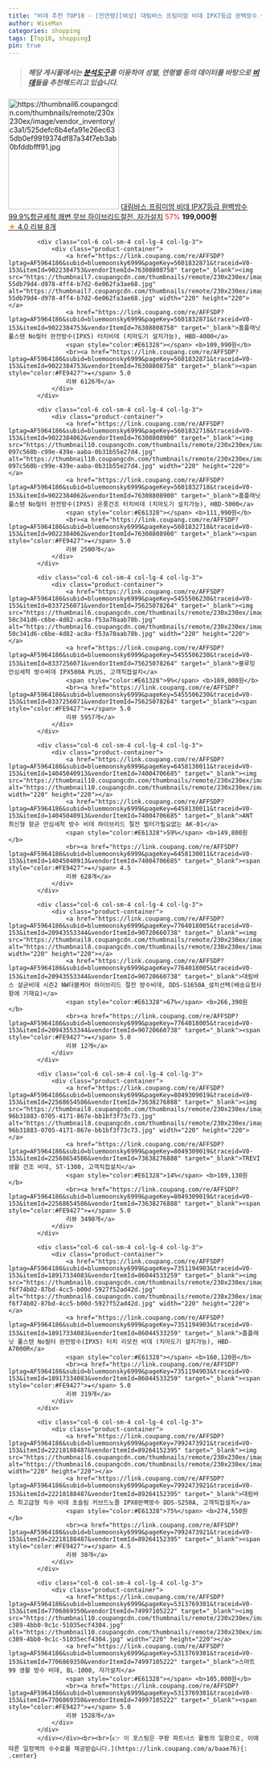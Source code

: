 ```yaml
---
title: "비데 추천 TOP10 - [전연령][여성] 대림바스 프림미엄 비데 IPX7등급 완벽방수 99.9%항균세척 쾌변 무브 하이브리드절전, 자가설치"
author: WiseMan
categories: shopping
tags: [Top10, shopping]
pin: true
---
```


> ##### 해당 게시물에서는 [**분석도구**](https://itemscout.io/)를 이용하여 **성별**, **연령별** 등의 데이터를 바탕으로 [**비데**](https://link.coupang.com/a/baae76)들을 추천해드리고 있습니다.
<div class="container"><div class="row">
            <div class="col-6 col-sm-4 col-lg-4 col-lg-3">
                <div class="product-container">
                    <a href="https://link.coupang.com/re/AFFSDP?lptag=AF5964186&subid=bluemoonsky6999&pageKey=8101241481&traceid=V0-153&itemId=22915882369&vendorItemId=89950320367" target="_blank"><img src="https://thumbnail6.coupangcdn.com/thumbnails/remote/230x230ex/image/vendor_inventory/c3a1/525defc6b4efa91e26ec635db0ef9919374df87a34f7eb3ab0bfddbfff91.jpg" alt="https://thumbnail6.coupangcdn.com/thumbnails/remote/230x230ex/image/vendor_inventory/c3a1/525defc6b4efa91e26ec635db0ef9919374df87a34f7eb3ab0bfddbfff91.jpg" width="220" height="220"></a>
                    <a href="https://link.coupang.com/re/AFFSDP?lptag=AF5964186&subid=bluemoonsky6999&pageKey=8101241481&traceid=V0-153&itemId=22915882369&vendorItemId=89950320367" target="_blank">대림바스 프림미엄 비데 IPX7등급 완벽방수 99.9%항균세척 쾌변 무브 하이브리드절전, 자가설치</a>
                    <span style="color:#E61328">57%</span> <b>199,000원</b>
                    <br><a href="https://link.coupang.com/re/AFFSDP?lptag=AF5964186&subid=bluemoonsky6999&pageKey=8101241481&traceid=V0-153&itemId=22915882369&vendorItemId=89950320367" target="_blank"><span style="color:#FE9427">★</span> 4.0
                    리뷰 8개</a>
                </div>
            </div>
            
            <div class="col-6 col-sm-4 col-lg-4 col-lg-3">
                <div class="product-container">
                    <a href="https://link.coupang.com/re/AFFSDP?lptag=AF5964186&subid=bluemoonsky6999&pageKey=5601832871&traceid=V0-153&itemId=9022384753&vendorItemId=76308808758" target="_blank"><img src="https://thumbnail7.coupangcdn.com/thumbnails/remote/230x230ex/image/retail/images/791032930629067-55db79d4-d978-4ff4-b7d2-6e062fa3ae68.jpg" alt="https://thumbnail7.coupangcdn.com/thumbnails/remote/230x230ex/image/retail/images/791032930629067-55db79d4-d978-4ff4-b7d2-6e062fa3ae68.jpg" width="220" height="220"></a>
                    <a href="https://link.coupang.com/re/AFFSDP?lptag=AF5964186&subid=bluemoonsky6999&pageKey=5601832871&traceid=V0-153&itemId=9022384753&vendorItemId=76308808758" target="_blank">홈플래닛 풀스텐 No필터 완전방수(IPX5) 터치비데 (치마도기 설치가능), HBD-4000</a>
                    <span style="color:#E61328"></span> <b>109,990원</b>
                    <br><a href="https://link.coupang.com/re/AFFSDP?lptag=AF5964186&subid=bluemoonsky6999&pageKey=5601832871&traceid=V0-153&itemId=9022384753&vendorItemId=76308808758" target="_blank"><span style="color:#FE9427">★</span> 5.0
                    리뷰 6126개</a>
                </div>
            </div>
            
            <div class="col-6 col-sm-4 col-lg-4 col-lg-3">
                <div class="product-container">
                    <a href="https://link.coupang.com/re/AFFSDP?lptag=AF5964186&subid=bluemoonsky6999&pageKey=5601832718&traceid=V0-153&itemId=9022384062&vendorItemId=76308808900" target="_blank"><img src="https://thumbnail10.coupangcdn.com/thumbnails/remote/230x230ex/image/retail/images/789482530985146-097c560b-c99e-439e-aaba-0b31b55e27d4.jpg" alt="https://thumbnail10.coupangcdn.com/thumbnails/remote/230x230ex/image/retail/images/789482530985146-097c560b-c99e-439e-aaba-0b31b55e27d4.jpg" width="220" height="220"></a>
                    <a href="https://link.coupang.com/re/AFFSDP?lptag=AF5964186&subid=bluemoonsky6999&pageKey=5601832718&traceid=V0-153&itemId=9022384062&vendorItemId=76308808900" target="_blank">홈플래닛 풀스텐 No필터 완전방수(IPX5) 온풍건조 터치비데 (치마도기 설치가능), HBD-5000</a>
                    <span style="color:#E61328"></span> <b>111,990원</b>
                    <br><a href="https://link.coupang.com/re/AFFSDP?lptag=AF5964186&subid=bluemoonsky6999&pageKey=5601832718&traceid=V0-153&itemId=9022384062&vendorItemId=76308808900" target="_blank"><span style="color:#FE9427">★</span> 5.0
                    리뷰 2500개</a>
                </div>
            </div>
            
            <div class="col-6 col-sm-4 col-lg-4 col-lg-3">
                <div class="product-container">
                    <a href="https://link.coupang.com/re/AFFSDP?lptag=AF5964186&subid=bluemoonsky6999&pageKey=5455506230&traceid=V0-153&itemId=8337256071&vendorItemId=75625078264" target="_blank"><img src="https://thumbnail6.coupangcdn.com/thumbnails/remote/230x230ex/image/retail/images/2434988293632069-50c341d6-c6be-4d82-ac8a-f53a70aab78b.jpg" alt="https://thumbnail6.coupangcdn.com/thumbnails/remote/230x230ex/image/retail/images/2434988293632069-50c341d6-c6be-4d82-ac8a-f53a70aab78b.jpg" width="220" height="220"></a>
                    <a href="https://link.coupang.com/re/AFFSDP?lptag=AF5964186&subid=bluemoonsky6999&pageKey=5455506230&traceid=V0-153&itemId=8337256071&vendorItemId=75625078264" target="_blank">블루밍 안심세척 방수비데 IPX500A PLUS, 고객직접설치</a>
                    <span style="color:#E61328">9%</span> <b>169,000원</b>
                    <br><a href="https://link.coupang.com/re/AFFSDP?lptag=AF5964186&subid=bluemoonsky6999&pageKey=5455506230&traceid=V0-153&itemId=8337256071&vendorItemId=75625078264" target="_blank"><span style="color:#FE9427">★</span> 5.0
                    리뷰 5957개</a>
                </div>
            </div>
            
            <div class="col-6 col-sm-4 col-lg-4 col-lg-3">
                <div class="product-container">
                    <a href="https://link.coupang.com/re/AFFSDP?lptag=AF5964186&subid=bluemoonsky6999&pageKey=6458130011&traceid=V0-153&itemId=14045040913&vendorItemId=74004706685" target="_blank"><img src="https://thumbnail10.coupangcdn.com/thumbnails/remote/230x230ex/image/vendor_inventory/9a94/dc8a2c165d8a94873b3a7b52f05e011ed89b9641b8279ade251af2337eb6.jpg" alt="https://thumbnail10.coupangcdn.com/thumbnails/remote/230x230ex/image/vendor_inventory/9a94/dc8a2c165d8a94873b3a7b52f05e011ed89b9641b8279ade251af2337eb6.jpg" width="220" height="220"></a>
                    <a href="https://link.coupang.com/re/AFFSDP?lptag=AF5964186&subid=bluemoonsky6999&pageKey=6458130011&traceid=V0-153&itemId=14045040913&vendorItemId=74004706685" target="_blank">ANT 최신형 항균 안심세척 방수 비데 하이브리드 절전 필터가필요없는 AK-01</a>
                    <span style="color:#E61328">59%</span> <b>149,800원</b>
                    <br><a href="https://link.coupang.com/re/AFFSDP?lptag=AF5964186&subid=bluemoonsky6999&pageKey=6458130011&traceid=V0-153&itemId=14045040913&vendorItemId=74004706685" target="_blank"><span style="color:#FE9427">★</span> 4.5
                    리뷰 628개</a>
                </div>
            </div>
            
            <div class="col-6 col-sm-4 col-lg-4 col-lg-3">
                <div class="product-container">
                    <a href="https://link.coupang.com/re/AFFSDP?lptag=AF5964186&subid=bluemoonsky6999&pageKey=7764018005&traceid=V0-153&itemId=20943553344&vendorItemId=90720660738" target="_blank"><img src="https://thumbnail8.coupangcdn.com/thumbnails/remote/230x230ex/image/vendor_inventory/6309/ed78855ee89688182b26a951b5530f1f0d2140d492aedb34a514e1f81891.jpg" alt="https://thumbnail8.coupangcdn.com/thumbnails/remote/230x230ex/image/vendor_inventory/6309/ed78855ee89688182b26a951b5530f1f0d2140d492aedb34a514e1f81891.jpg" width="220" height="220"></a>
                    <a href="https://link.coupang.com/re/AFFSDP?lptag=AF5964186&subid=bluemoonsky6999&pageKey=7764018005&traceid=V0-153&itemId=20943553344&vendorItemId=90720660738" target="_blank">대림바스 살균비데 시즌2 NW더블케어 하이브리드 절전 방수비데, DDS-S1650A_설치선택(배송요청사항에 기재요)</a>
                    <span style="color:#E61328">67%</span> <b>266,390원</b>
                    <br><a href="https://link.coupang.com/re/AFFSDP?lptag=AF5964186&subid=bluemoonsky6999&pageKey=7764018005&traceid=V0-153&itemId=20943553344&vendorItemId=90720660738" target="_blank"><span style="color:#FE9427">★</span> 5.0
                    리뷰 12개</a>
                </div>
            </div>
            
            <div class="col-6 col-sm-4 col-lg-4 col-lg-3">
                <div class="product-container">
                    <a href="https://link.coupang.com/re/AFFSDP?lptag=AF5964186&subid=bluemoonsky6999&pageKey=8049309019&traceid=V0-153&itemId=22568654586&vendorItemId=73638276888" target="_blank"><img src="https://thumbnail8.coupangcdn.com/thumbnails/remote/230x230ex/image/retail/images/23069507334572-96b31883-0705-4171-867e-bb1bf3f73c73.jpg" alt="https://thumbnail8.coupangcdn.com/thumbnails/remote/230x230ex/image/retail/images/23069507334572-96b31883-0705-4171-867e-bb1bf3f73c73.jpg" width="220" height="220"></a>
                    <a href="https://link.coupang.com/re/AFFSDP?lptag=AF5964186&subid=bluemoonsky6999&pageKey=8049309019&traceid=V0-153&itemId=22568654586&vendorItemId=73638276888" target="_blank">TREVI 생활 건조 비데, ST-1300, 고객직접설치</a>
                    <span style="color:#E61328">14%</span> <b>109,130원</b>
                    <br><a href="https://link.coupang.com/re/AFFSDP?lptag=AF5964186&subid=bluemoonsky6999&pageKey=8049309019&traceid=V0-153&itemId=22568654586&vendorItemId=73638276888" target="_blank"><span style="color:#FE9427">★</span> 5.0
                    리뷰 3498개</a>
                </div>
            </div>
            
            <div class="col-6 col-sm-4 col-lg-4 col-lg-3">
                <div class="product-container">
                    <a href="https://link.coupang.com/re/AFFSDP?lptag=AF5964186&subid=bluemoonsky6999&pageKey=7351194903&traceid=V0-153&itemId=18917334083&vendorItemId=86044533259" target="_blank"><img src="https://thumbnail6.coupangcdn.com/thumbnails/remote/230x230ex/image/retail/images/3948510201078504-f6f74b02-87bd-4cc5-b00d-5927f52ad42d.jpg" alt="https://thumbnail6.coupangcdn.com/thumbnails/remote/230x230ex/image/retail/images/3948510201078504-f6f74b02-87bd-4cc5-b00d-5927f52ad42d.jpg" width="220" height="220"></a>
                    <a href="https://link.coupang.com/re/AFFSDP?lptag=AF5964186&subid=bluemoonsky6999&pageKey=7351194903&traceid=V0-153&itemId=18917334083&vendorItemId=86044533259" target="_blank">홈플래닛 풀스텐 No필터 완전방수(IPX5) 터치 리모컨 비데 (치마도기 설치가능), HBD-A7000R</a>
                    <span style="color:#E61328"></span> <b>160,120원</b>
                    <br><a href="https://link.coupang.com/re/AFFSDP?lptag=AF5964186&subid=bluemoonsky6999&pageKey=7351194903&traceid=V0-153&itemId=18917334083&vendorItemId=86044533259" target="_blank"><span style="color:#FE9427">★</span> 5.0
                    리뷰 319개</a>
                </div>
            </div>
            
            <div class="col-6 col-sm-4 col-lg-4 col-lg-3">
                <div class="product-container">
                    <a href="https://link.coupang.com/re/AFFSDP?lptag=AF5964186&subid=bluemoonsky6999&pageKey=7992473921&traceid=V0-153&itemId=22218188487&vendorItemId=89264152395" target="_blank"><img src="https://thumbnail6.coupangcdn.com/thumbnails/remote/230x230ex/image/vendor_inventory/7eca/4d63fb7b5ab39124d729c2f36b4b732bc86d20ca801f65b7cb71b3d37fe7.jpg" alt="https://thumbnail6.coupangcdn.com/thumbnails/remote/230x230ex/image/vendor_inventory/7eca/4d63fb7b5ab39124d729c2f36b4b732bc86d20ca801f65b7cb71b3d37fe7.jpg" width="220" height="220"></a>
                    <a href="https://link.coupang.com/re/AFFSDP?lptag=AF5964186&subid=bluemoonsky6999&pageKey=7992473921&traceid=V0-153&itemId=22218188487&vendorItemId=89264152395" target="_blank">대림바스 최고급형 직수 비데 초슬림 커브드노즐 IPX8완벽방수 DDS-S250A, 고객직접설치</a>
                    <span style="color:#E61328">75%</span> <b>274,550원</b>
                    <br><a href="https://link.coupang.com/re/AFFSDP?lptag=AF5964186&subid=bluemoonsky6999&pageKey=7992473921&traceid=V0-153&itemId=22218188487&vendorItemId=89264152395" target="_blank"><span style="color:#FE9427">★</span> 4.5
                    리뷰 38개</a>
                </div>
            </div>
            
            <div class="col-6 col-sm-4 col-lg-4 col-lg-3">
                <div class="product-container">
                    <a href="https://link.coupang.com/re/AFFSDP?lptag=AF5964186&subid=bluemoonsky6999&pageKey=5313769301&traceid=V0-153&itemId=7706869350&vendorItemId=74997105222" target="_blank"><img src="https://thumbnail10.coupangcdn.com/thumbnails/remote/230x230ex/image/retail/images/2021/04/08/13/5/75223812-c389-4bb0-9c1c-51035ecf4304.jpg" alt="https://thumbnail10.coupangcdn.com/thumbnails/remote/230x230ex/image/retail/images/2021/04/08/13/5/75223812-c389-4bb0-9c1c-51035ecf4304.jpg" width="220" height="220"></a>
                    <a href="https://link.coupang.com/re/AFFSDP?lptag=AF5964186&subid=bluemoonsky6999&pageKey=5313769301&traceid=V0-153&itemId=7706869350&vendorItemId=74997105222" target="_blank">스마트99 생활 방수 비데, BL-1000, 자가설치</a>
                    <span style="color:#E61328"></span> <b>105,000원</b>
                    <br><a href="https://link.coupang.com/re/AFFSDP?lptag=AF5964186&subid=bluemoonsky6999&pageKey=5313769301&traceid=V0-153&itemId=7706869350&vendorItemId=74997105222" target="_blank"><span style="color:#FE9427">★</span> 5.0
                    리뷰 1528개</a>
                </div>
            </div>
            </div></div><br><br>[👉 이 포스팅은 쿠팡 파트너스 활동의 일환으로, 이에 따른 일정액의 수수료를 제공받습니다.](https://link.coupang.com/a/baae76){: .center}